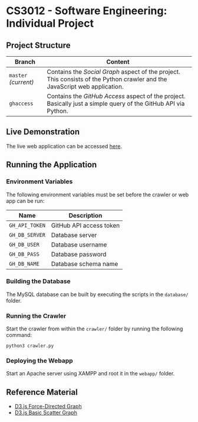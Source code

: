 # CS3012 - Software Engineering: Individual Project

## Project Structure

| Branch | Content |
| - | - |
| `master` *(current)* | Contains the *Social Graph* aspect of the project. This consists of the Python crawler and the JavaScript web application. |
| `ghaccess` | Contains the *GitHub Access* aspect of the project. Basically just a simple query of the GitHub API via Python. |

## Live Demonstration

The live web application can be accessed [here](http://34.254.197.70).

## Running the Application

### Environment Variables

The following environment variables must be set before the crawler or web app can be run:

| Name | Description |
| - | - |
| `GH_API_TOKEN` | GitHub API access token |
| `GH_DB_SERVER` | Database server |
| `GH_DB_USER` | Database username |
| `GH_DB_PASS` | Database password |
| `GH_DB_NAME` | Database schema name |

### Building the Database

The MySQL database can be built by executing the scripts in the `database/` folder.

### Running the Crawler

Start the crawler from within the `crawler/` folder by running the following command:

`python3 crawler.py`

### Deploying the Webapp

Start an Apache server using XAMPP and root it in the `webapp/` folder.

## Reference Material

- [D3.js Force-Directed Graph](https://observablehq.com/@d3/force-directed-graph)
- [D3.js Basic Scatter Graph](https://www.d3-graph-gallery.com/graph/scatter_basic.html)
